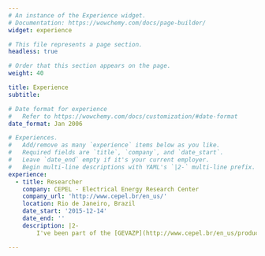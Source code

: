 ```yaml
---
# An instance of the Experience widget.
# Documentation: https://wowchemy.com/docs/page-builder/
widget: experience

# This file represents a page section.
headless: true

# Order that this section appears on the page.
weight: 40

title: Experience
subtitle:

# Date format for experience
#   Refer to https://wowchemy.com/docs/customization/#date-format
date_format: Jan 2006

# Experiences.
#   Add/remove as many `experience` items below as you like.
#   Required fields are `title`, `company`, and `date_start`.
#   Leave `date_end` empty if it's your current employer.
#   Begin multi-line descriptions with YAML's `|2-` multi-line prefix.
experience:
  - title: Researcher
    company: CEPEL - Electrical Energy Research Center
    company_url: 'http://www.cepel.br/en_us/'
    location: Rio de Janeiro, Brazil
    date_start: '2015-12-14'
    date_end: ''
    description: |2-
        I've been part of the [GEVAZP](http://www.cepel.br/en_us/products/gevazp-energy-and-periodic-streamflow-synthetic-series-generation.htm) team for the last 5 years. GEVAZP is a scenario generation model for energy and water inflows whose output is fed into the optimzation problem solved by the models used in long, mid and short-term operation planning of the Brazilian grid.

---
```


